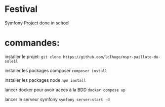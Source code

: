 # Festival

Symfony Project done in school

# commandes:

installer le projet:
`git clone https://github.com/lclhugo/mspr-paillote-du-soleil`

installer les packages composer
`composer install`

installer les packages node
`npm install`

lancer docker pour avoir acces à la BDD
`docker compose up`

lancer le serveur symfony
`symfony server:start -d`

